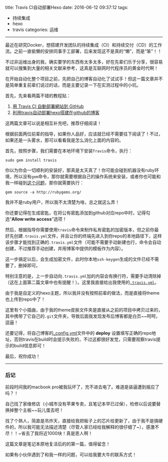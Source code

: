 title: Travis CI自动部署Hexo
date: 2016-06-12 09:37:12
tags:
- 持续集成
- hexo
- travis
categories: 运维
---

最近在研究Docker，想搭建开发团队的持续集成（CI）和持续交付（CD）的工作流。之前一直偷懒的安排同事手工部署，后来发现这不是真的“懒”，而是“笨”！！

不过非运维出身的我，确实要学的东西有太多太多，好在先辈们乐于分享，很容易就可以搜集到大量的相关文献来参考，这真是互联网时代程序员的黄金时代啊！

在开始自动化整个项目之前，先把自己的博客自动化了试试手！但这一篇文章并不是简单重复前辈们说过的话，而是主要记录一下在实测过程中的小坑。

首先，先来看两篇不错的教程贴：

1. [用 Travis CI 自動部署網站到 GitHub](https://zespia.tw/blog/2015/01/21/continuous-deployment-to-github-with-travis/)
1. [利用travis自动部署hexo搭建在github的博客](http://sabrinaluo.com/tech/2015/12/28/travis-github-hexo/)

这两篇文章可以说是相互补充吧，推荐仔细阅读！

根据前面两位前辈的指导，如果你人品好，应该就已经不需要往下阅读了！不过，如果还是一头雾水，那可以看看我是怎么消化上面的内容的。

首先，按照步骤，我们需要在本地环境下安装`Travis`命令，执行：
```
sudo gem install travis
```
你以为你会一切顺利的安装好，那真是太天真了！你可能会碰到机器没有ruby环境，所以没有`gem`命令，那你就需要根据自己的操作系统来安装，或者你也可能和我一样碰到[这个问题](http://stackoverflow.com/questions/15305350/gem-install-fails-with-openssl-failure)，那你就需要执行：
```
gem source -a http://rubygems.org/
```
我并不是ruby用户，所以我不太清楚为啥，总之就这么弄！

你还要记得在生成密匙，在将公有密匙添加到github对应repo中时，记得勾选“**Allow write access**”选项！

然后，根据指导你需要使用`travis`命令来制作私有密匙的加密版本，但之前你最好先创建`.travis.yml`文件，并且让你的终端先进入到你repo的本地路径下，这样该步骤才能找到正确的`.travis.yml`文件（可能不需要手动新建也行，命令会自动创建，不过推荐手动创建，并用博客中提供的模板作为内容）。

这一步搞定以后，会生成加密文件，此时你本地`ssh-keygen`生成的文件已经不需要了，删掉即可。

特别注意的是，上一步自动向`.travis.yml`加的内容会有换行符，需要手动清除掉（这在上面第二篇文章中也有提醒！）。这里我直接给出我使用的[`.travis.yml`](https://github.com/kazaff/travis-hexo/blob/master/.travis.yml)。

由于我是自定义的hexo主题，所以我并没有按照前辈的做法，而是直接将theme也上传到repo中了！

这里有个小插曲，由于我的theme皮肤文件夹是直接从之前的项目中拷贝过来的，其中携带了它自己的`.git`文件夹，导致后面我发现发布后博客都是白页~~呵呵，逗逼！

还要记得，将自己博客的[_config.yml](https://github.com/kazaff/travis-hexo/blob/master/_config.yml)文件中的 **deploy** 设置填写正确的repo地址，否则travis在build时会提示失败的，不过这都很好发觉，只需要观察travis提示的build信息即可！

最后，祝你成功！

---

### 后记
前段时间我的macbook pro被我玩坏了，充不进去电了。难道是装逼遭到报应了吗？！

自己找了家维修店（小城市没有苹果专卖，且笔记本早已过保），检修以后说要替换掉整个主板~~玩儿蛋去吧！

找了个熟人，简直是吊炸天，直接给我把板子上的芯片给更新了，由于我不是搞硬件的，所以我可能无法描述清楚（尽管人家已经给我解释的很仔细了~），感激不尽！！~省去了我将近1000块！真是恩人啊！

这篇文章是笔记本原地复活后的的第一篇，值得留念！

如果有小伙伴遇到了和我一样的问题，可以给我要大牛的联系方式！
